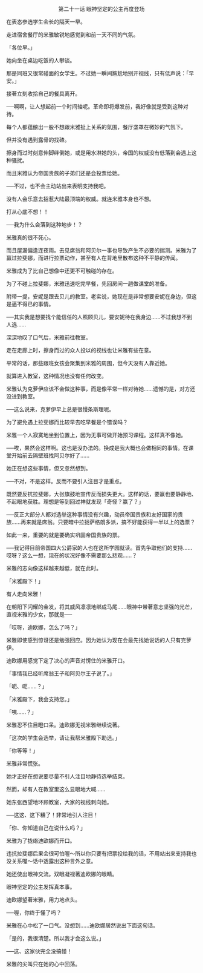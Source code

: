 <p align="center">第二十一话 眼神坚定的公主再度登场</p>

在表态参选学生会长的隔天一早。

走进宿舍餐厅的米雅敏锐地感觉到和前一天不同的气氛。

「各位早。」

她向坐在桌边吃饭的人攀谈。

那是同班又很常碰面的女学生。不过她一瞬间尴尬地别开视线，只有低声说：「早安。」

接著立刻收拾自己的餐具离开。

──啊啊，让人想起前一个时间轴呢。革命即将爆发前，我好像就是受到这种对待。

每个人都蕴酿出一股不想跟米雅扯上关系的氛围，餐厅垄罩在微妙的气氛下。

但并没有遇到露骨的找碴。

擦身而过时刻意伸脚绊倒她，或是用水淋她的头，帝国的权威没有低落到会遇上这种骚扰。

而且米雅认为帝国贵族的子弟们还是会投票给她。

──不过，也不会主动站出来表明支持我吧。

没有人会乐意去招惹大陆最顶端的权威。就连米雅本身也不想。

打从心底不想！！

──我为什么会落到这种地步！？

米雅真的很不死心。

而且屋漏偏逢连夜雨。去见席翁和阿贝尔一事也导致产生不必要的揣测。米雅为了赢过拉斐娜，而进行拉票动作，甚至有人在背地里散布这种不平静的传闻。

米雅成为了比自己想像中还更不可触碰的存在。

为了不碰上拉斐娜，米雅迅速吃完早餐，先回房间一趟做课堂的准备。

附带一提，安妮是跟去贝儿的教室。老实说，她现在是非常想要安妮在身边，但这是逼不得已的事情。

──其实我是想要找个能信任的人照顾贝儿，要安妮待在我身边……不过我想不到人选……

深深地叹了口气后，米雅前往教室。

走在走廊上时，擦身而过的众人投以的视线也让米雅有些在意。

平常的话，那些跟班女孩会聚集到米雅的周围，但今天没有人靠近她。

就算进入教室，这种情况也没有任何改变。

米雅认为克萝伊应该不会做这种事，而是像平常一样对待她……遗憾的是，对方还没进到教室。

──这么说来，克萝伊早上总是很慢条斯理呢。

为了避免遇上拉斐娜而比较早去吃早餐是个错误吗？

米雅一个人寂寞地坐到位置上，因为无事可做开始预习课程。这样真不像她。

──唉，果然会这样啊。这也是没办法的。换成是我大概也会做相同的事情。在课堂开始前去隔壁班找阿贝尔好了……

她正在想这些事情，但又忽然想到。

──不对，不是这样。反而不要引人注目才是重点。

既然要反抗拉斐娜，大张旗鼓地宣传反而损失更大。这样的话，要赢也要静静地、不起眼地获胜。理想是等到回过神就发现「奇怪？赢了？」

──反正大部分人都对选举这种事情没有兴趣，动员帝国贵族和友好国家的贵族……再来就是席翁。只要暗中拉拢萨格朗多派，搞不好能获得一半以上的选票？

如此一来，重要的就是要确实巩固帝国贵族的票。

──我记得目前帝国四大公爵家的人也在这所学园就读。首先争取他们的支持……哎呀？这么一想，现在的状况好像不需要那么悲观……？

米雅的志向像这样越来越低，就在此时。

「米雅殿下！」

有人走向米雅！

在朝阳下闪耀的金发，将其威风凛凛地绑成马尾……眼神中带著意志坚强的光芒，直视米雅的少女，那就是──

「哎呀，迪欧娜，怎么了吗？」

米雅即使感到惊讶还是勉强回应。因为她认为现在会最先找她说话的人只有克萝伊。

迪欧娜用感觉下定了决心的声音对愣住的米雅开口。

「事情我已经听席翁王子和阿贝尔王子说了。」

「呃、呃……？」

「米雅殿下，我会支持您。」

「咦……？」

米雅忍不住目瞪口呆。迪欧娜无视米雅继续说著。

「这次的学生会选举，请让我帮米雅殿下助选。」

「你等等！」

米雅非常慌张。

她才正好在想说要尽量不引人注目地静待选举结束。

然而，却有人在教室里这么显眼地大喊……

她东张西望地环顾教室，大家的视线刺向她。

──这这、这下糟了！非常地引人注目！

「你、你知道自己在说什么吗？」

米雅为了拢络迪欧娜而开口。

违抗拉斐娜后果会很可怕喔～所以你只要有把票投给我的话，不用站出来支持我也没关系喔～话中透露出这种言外之意。

她还使出眼神交流。双眼凝视著迪欧娜的眼睛。

眼神坚定的公主发挥真本事。

迪欧娜望著米雅，用力地点头。

──喔，你终于懂了吗？

米雅在心中松了一口气。没想到……迪欧娜居然说出下面这句话。

「是的，我很清楚。所以我才会这么说。」

──这、这家伙完全没搞懂！

米雅的尖叫只在她的心中回荡。

